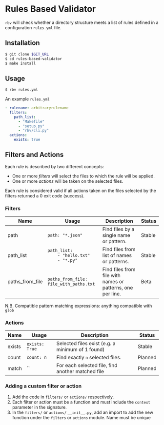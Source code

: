 # Rules Based Validator

`rbv` will check whether a directory structure meets a list of rules defined
 in a configuration `rules.yml` file.
 
## Installation

```bash
$ git clone $GIT_URL
$ cd rules-based-validator
$ make install
```

## Usage 

```bash
$ rbv rules.yml
```

An example `rules.yml`
```yaml
- rulename: arbitraryrulename
  filters:
    path_list:
      - "Makefile"
      - "setup.py"
      - "rbv/cli.py"
  actions:
    exists: true
```

## Filters and Actions

Each rule is described by two different concepts: 
* One or more *filters* will select the files to which the rule will be applied.
* One or more *actions* will be taken on the selected files. 

Each rule is considered valid if all actions taken on the files 
selected by the filters returned a 0 exit code (success).

### Filters


|  Name   | Usage         | Description                                        | Status  |  
|---------|---------------|----------------------------------------------------|---|
| path    | `path: "*.json"`  | Find files by a single name or pattern.  | Stable  |   
| path_list | `path_list:`<br/>`    - "hello.txt"`<br/>`    - "*.py"` | Find files from list of names or patterns. | Stable  |   
| paths_from_file  | `paths_from_file: file_with_paths.txt`| Find files from file with names or patterns, one per line.  | Beta  |   

N.B. Compatible pattern matching expressions: anything compatible with `glob`


### Actions

|  Name   | Usage         | Description                                        | Status  |  
|---------|---------------|----------------------------------------------------|---|
| exists  | `exists: True`| Selected files exist (e.g. a minimum of 1 found)   | Stable  |   
| count   | `count: n`    | Find exactly `n` selected files.                   | Planned  |   
| match   | ``            | For each selected file, find another matched file  | Planned  |   


### Adding a custom filter or action

1. Add the code in `filters/` or `actions/` respectively. 
2. Each filter or action must be a function and must include the `context` parameter in the signature.
3. In the `filters/` or `actions/` `__init__.py`, add an import to add the new function under the 
`filters` or `actions` module. 
Name must be unique

